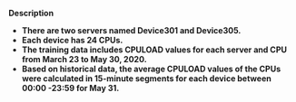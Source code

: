 
<b> Description
- There are two servers named Device301 and Device305.
- Each device has 24 CPUs.
- The training data includes CPULOAD values for each server and CPU from March 23 to May 30, 2020.
- Based on historical data, the average CPULOAD values of the CPUs were calculated in 15-minute segments for each device between 00:00 -23:59 for May 31.
